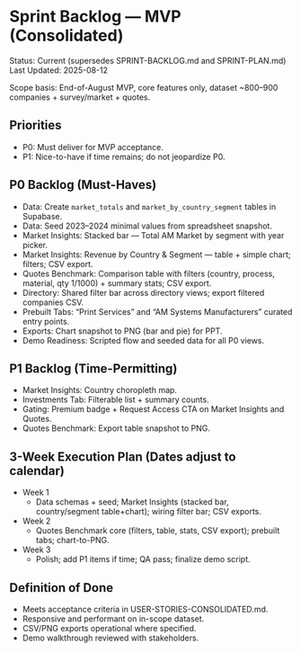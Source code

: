 # Sprint Backlog — MVP (Consolidated)

Status: Current (supersedes SPRINT-BACKLOG.md and SPRINT-PLAN.md)
Last Updated: 2025-08-12

Scope basis: End-of-August MVP, core features only, dataset ~800–900 companies + survey/market + quotes.

## Priorities
- P0: Must deliver for MVP acceptance.
- P1: Nice-to-have if time remains; do not jeopardize P0.

## P0 Backlog (Must-Haves)
- Data: Create `market_totals` and `market_by_country_segment` tables in Supabase.
- Data: Seed 2023–2024 minimal values from spreadsheet snapshot.
- Market Insights: Stacked bar — Total AM Market by segment with year picker.
- Market Insights: Revenue by Country & Segment — table + simple chart; filters; CSV export.
- Quotes Benchmark: Comparison table with filters (country, process, material, qty 1/1000) + summary stats; CSV export.
- Directory: Shared filter bar across directory views; export filtered companies CSV.
- Prebuilt Tabs: “Print Services” and “AM Systems Manufacturers” curated entry points.
- Exports: Chart snapshot to PNG (bar and pie) for PPT.
- Demo Readiness: Scripted flow and seeded data for all P0 views.

## P1 Backlog (Time-Permitting)
- Market Insights: Country choropleth map.
- Investments Tab: Filterable list + summary counts.
- Gating: Premium badge + Request Access CTA on Market Insights and Quotes.
- Quotes Benchmark: Export table snapshot to PNG.

## 3-Week Execution Plan (Dates adjust to calendar)
- Week 1
  - Data schemas + seed; Market Insights (stacked bar, country/segment table+chart); wiring filter bar; CSV exports.
- Week 2
  - Quotes Benchmark core (filters, table, stats, CSV export); prebuilt tabs; chart-to-PNG.
- Week 3
  - Polish; add P1 items if time; QA pass; finalize demo script.

## Definition of Done
- Meets acceptance criteria in USER-STORIES-CONSOLIDATED.md.
- Responsive and performant on in-scope dataset.
- CSV/PNG exports operational where specified.
- Demo walkthrough reviewed with stakeholders.

